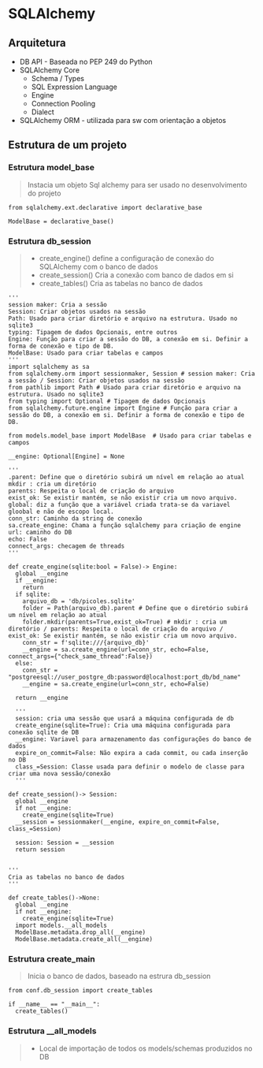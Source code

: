 # SQLAlchemy

## Arquitetura

- DB API - Baseada no PEP 249 do Python
- SQLAlchemy Core
  - Schema / Types
  - SQL Expression Language
  - Engine
  - Connection Pooling
  - Dialect
- SQLAlchemy ORM - utilizada para sw com orientação a objetos

## Estrutura de um projeto

### Estrutura model_base

> Instacia um objeto Sql alchemy para ser usado no desenvolvimento do projeto

    from sqlalchemy.ext.declarative import declarative_base

    ModelBase = declarative_base()

### Estrutura db_session

> - create_engine() define a configuração de conexão do SQLAlchemy com o banco de dados
> - create_session() Cria a conexão com banco de dados em si
> - create_tables() Cria as tabelas no banco de dados

    '''
    session maker: Cria a sessão
    Session: Criar objetos usados na sessão
    Path: Usado para criar diretório e arquivo na estrutura. Usado no sqlite3
    typing: Tipagem de dados Opcionais, entre outros
    Engine: Função para criar a sessão do DB, a conexão em si. Definir a forma de conexão e tipo de DB.
    ModelBase: Usado para criar tabelas e campos
    '''
    import sqlalchemy as sa
    from sqlalchemy.orm import sessionmaker, Session # session maker: Cria a sessão / Session: Criar objetos usados na sessão
    from pathlib import Path # Usado para criar diretório e arquivo na estrutura. Usado no sqlite3
    from typing import Optional # Tipagem de dados Opcionais
    from sqlalchemy.future.engine import Engine # Função para criar a sessão do DB, a conexão em si. Definir a forma de conexão e tipo de DB.

    from models.model_base import ModelBase  # Usado para criar tabelas e campos

    __engine: Optional[Engine] = None

    '''
    .parent: Define que o diretório subirá um nível em relação ao atual
    mkdir : cria um diretório
    parents: Respeita o local de criação do arquivo
    exist_ok: Se existir mantém, se não existir cria um novo arquivo.
    global: diz a função que a variável criada trata-se da variavel gloobal e não de escopo local.
    conn_str: Caminho da string de conexão
    sa.create_engine: Chama a função sqlalchemy para criação de engine
    url: caminho do DB
    echo: False
    connect_args: checagem de threads
    '''

    def create_engine(sqlite:bool = False)-> Engine:
      global __engine
      if __engine:
        return
      if sqlite:
        arquivo_db = 'db/picoles.sqlite'
        folder = Path(arquivo_db).parent # Define que o diretório subirá um nível em relação ao atual
        folder.mkdir(parents=True,exist_ok=True) # mkdir : cria um diretório / parents: Respeita o local de criação do arquivo / exist_ok: Se existir mantém, se não existir cria um novo arquivo.
        conn_str = f'sqlite:///{arquivo_db}'
        __engine = sa.create_engine(url=conn_str, echo=False, connect_args={"check_same_thread":False})
      else:
        conn_str = "postgreesql://user_postgre_db:password@localhost:port_db/bd_name"
        __engine = sa.create_engine(url=conn_str, echo=False)

      return __engine

      '''
      session: cria uma sessão que usará a máquina configurada de db
      create_engine(sqlite=True): Cria uma máquina configurada para conexão sqlite de DB
      __engine: Variavel para armazenamento das configurações do banco de dados
      expire_on_commit=False: Não expira a cada commit, ou cada inserção no DB
      class_=Session: Classe usada para definir o modelo de classe para criar uma nova sessão/conexão
      '''

    def create_session()-> Session:
      global __engine
      if not __engine:
        create_engine(sqlite=True)
      __session = sessionmaker(__engine, expire_on_commit=False, class_=Session)

      session: Session = __session
      return session


    '''
    Cria as tabelas no banco de dados
    '''

    def create_tables()->None:
      global __engine
      if not __engine:
        create_engine(sqlite=True)
      import models.__all_models
      ModelBase.metadata.drop_all(__engine)
      ModelBase.metadata.create_all(__engine)

### Estrutura create_main

> Inicia o banco de dados, baseado na estrura db_session

    from conf.db_session import create_tables

    if __name__ == "__main__":
      create_tables()

### Estrutura \_\_all_models

> - Local de importação de todos os models/schemas produzidos no DB
